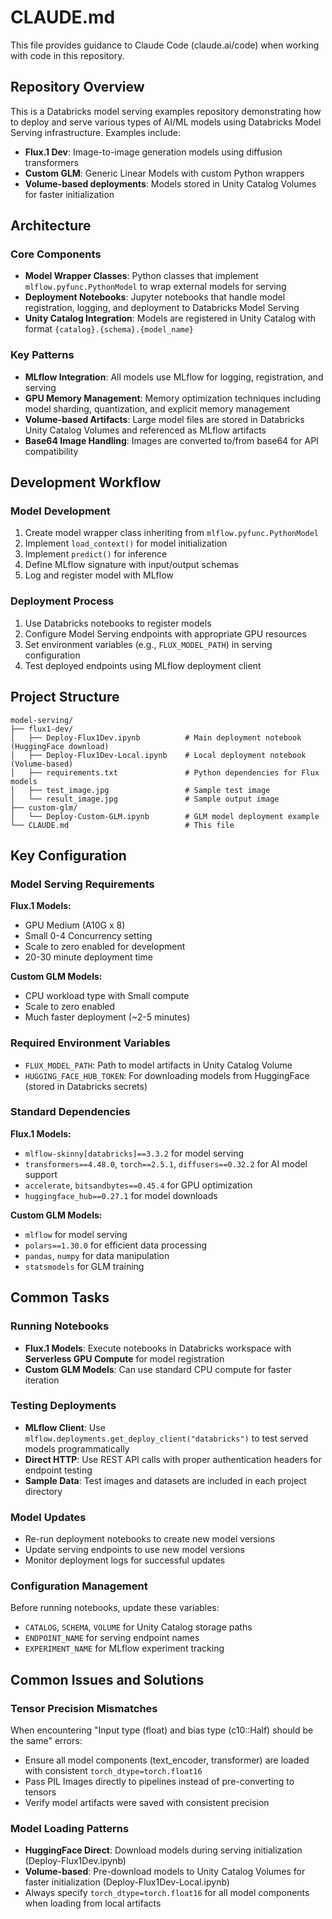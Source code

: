 # CLAUDE.md

This file provides guidance to Claude Code (claude.ai/code) when working with code in this repository.

## Repository Overview

This is a Databricks model serving examples repository demonstrating how to deploy and serve various types of AI/ML models using Databricks Model Serving infrastructure. Examples include:

- **Flux.1 Dev**: Image-to-image generation models using diffusion transformers
- **Custom GLM**: Generic Linear Models with custom Python wrappers
- **Volume-based deployments**: Models stored in Unity Catalog Volumes for faster initialization

## Architecture

### Core Components

- **Model Wrapper Classes**: Python classes that implement `mlflow.pyfunc.PythonModel` to wrap external models for serving
- **Deployment Notebooks**: Jupyter notebooks that handle model registration, logging, and deployment to Databricks Model Serving
- **Unity Catalog Integration**: Models are registered in Unity Catalog with format `{catalog}.{schema}.{model_name}`

### Key Patterns

- **MLflow Integration**: All models use MLflow for logging, registration, and serving
- **GPU Memory Management**: Memory optimization techniques including model sharding, quantization, and explicit memory management
- **Volume-based Artifacts**: Large model files are stored in Databricks Unity Catalog Volumes and referenced as MLflow artifacts
- **Base64 Image Handling**: Images are converted to/from base64 for API compatibility

## Development Workflow

### Model Development

1. Create model wrapper class inheriting from `mlflow.pyfunc.PythonModel`
2. Implement `load_context()` for model initialization
3. Implement `predict()` for inference
4. Define MLflow signature with input/output schemas
5. Log and register model with MLflow

### Deployment Process

1. Use Databricks notebooks to register models
2. Configure Model Serving endpoints with appropriate GPU resources
3. Set environment variables (e.g., `FLUX_MODEL_PATH`) in serving configuration
4. Test deployed endpoints using MLflow deployment client

## Project Structure

```text
model-serving/
├── flux1-dev/
│   ├── Deploy-Flux1Dev.ipynb          # Main deployment notebook (HuggingFace download)
│   ├── Deploy-Flux1Dev-Local.ipynb    # Local deployment notebook (Volume-based)
│   ├── requirements.txt               # Python dependencies for Flux models
│   ├── test_image.jpg                 # Sample test image
│   └── result_image.jpg               # Sample output image
├── custom-glm/
│   └── Deploy-Custom-GLM.ipynb        # GLM model deployment example
└── CLAUDE.md                          # This file
```

## Key Configuration

### Model Serving Requirements

**Flux.1 Models:**
- GPU Medium (A10G x 8)
- Small 0-4 Concurrency setting
- Scale to zero enabled for development
- 20-30 minute deployment time

**Custom GLM Models:**
- CPU workload type with Small compute
- Scale to zero enabled
- Much faster deployment (~2-5 minutes)

### Required Environment Variables

- `FLUX_MODEL_PATH`: Path to model artifacts in Unity Catalog Volume
- `HUGGING_FACE_HUB_TOKEN`: For downloading models from HuggingFace (stored in Databricks secrets)

### Standard Dependencies

**Flux.1 Models:**
- `mlflow-skinny[databricks]==3.3.2` for model serving
- `transformers==4.48.0`, `torch==2.5.1`, `diffusers==0.32.2` for AI model support
- `accelerate`, `bitsandbytes==0.45.4` for GPU optimization
- `huggingface_hub==0.27.1` for model downloads

**Custom GLM Models:**
- `mlflow` for model serving
- `polars==1.30.0` for efficient data processing
- `pandas`, `numpy` for data manipulation
- `statsmodels` for GLM training

## Common Tasks

### Running Notebooks

- **Flux.1 Models**: Execute notebooks in Databricks workspace with **Serverless GPU Compute** for model registration
- **Custom GLM Models**: Can use standard CPU compute for faster iteration

### Testing Deployments

- **MLflow Client**: Use `mlflow.deployments.get_deploy_client("databricks")` to test served models programmatically
- **Direct HTTP**: Use REST API calls with proper authentication headers for endpoint testing
- **Sample Data**: Test images and datasets are included in each project directory

### Model Updates

- Re-run deployment notebooks to create new model versions
- Update serving endpoints to use new model versions
- Monitor deployment logs for successful updates

### Configuration Management

Before running notebooks, update these variables:
- `CATALOG`, `SCHEMA`, `VOLUME` for Unity Catalog storage paths
- `ENDPOINT_NAME` for serving endpoint names
- `EXPERIMENT_NAME` for MLflow experiment tracking

## Common Issues and Solutions

### Tensor Precision Mismatches

When encountering "Input type (float) and bias type (c10::Half) should be the same" errors:

- Ensure all model components (text_encoder, transformer) are loaded with consistent `torch_dtype=torch.float16`
- Pass PIL Images directly to pipelines instead of pre-converting to tensors
- Verify model artifacts were saved with consistent precision

### Model Loading Patterns

- **HuggingFace Direct**: Download models during serving initialization (Deploy-Flux1Dev.ipynb)
- **Volume-based**: Pre-download models to Unity Catalog Volumes for faster initialization (Deploy-Flux1Dev-Local.ipynb)
- Always specify `torch_dtype=torch.float16` for all model components when loading from local artifacts
